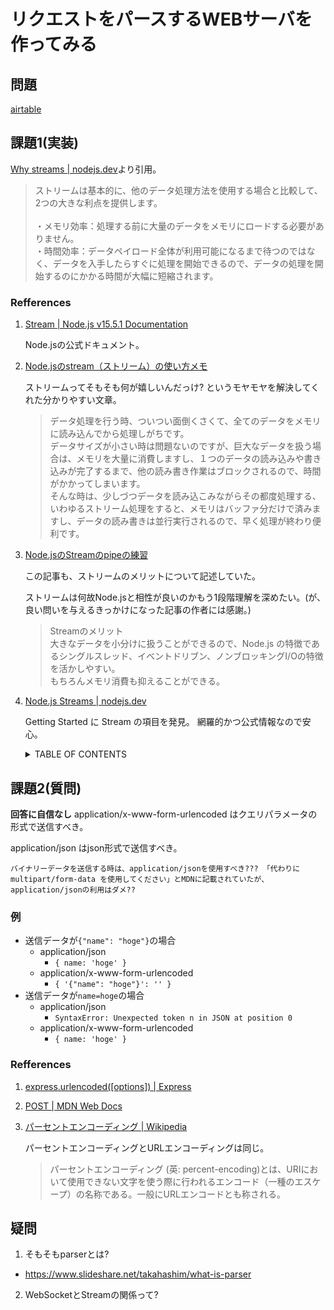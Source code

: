 # リクエストをパースするWEBサーバを作ってみる
## 問題
[airtable](https://airtable.com/tblTnXBXFOYJ0J7lZ/viwyi8muFtWUlhNKG/reck0YmhBW8SQ0tBn?blocks=hide)

## 課題1(実装)
[Why streams | nodejs.dev](https://nodejs.dev/learn/nodejs-streams#why-streams)より引用。
> ストリームは基本的に、他のデータ処理方法を使用する場合と比較して、2つの大きな利点を提供します。<br><br>
> ・メモリ効率：処理する前に大量のデータをメモリにロードする必要がありません。<br>
> ・時間効率：データペイロード全体が利用可能になるまで待つのではなく、データを入手したらすぐに処理を開始できるので、データの処理を開始するのにかかる時間が大幅に短縮されます。

### Refferences
1. [Stream | Node.js v15.5.1 Documentation](https://nodejs.org/api/stream.html#stream_stream)

    Node.jsの公式ドキュメント。

2. [Node.jsのstream（ストリーム）の使い方メモ](https://www.kwbtblog.com/entry/2020/06/28/180104)

    ストリームってそもそも何が嬉しいんだっけ? というモヤモヤを解決してくれた分かりやすい文章。
    > データ処理を行う時、ついつい面倒くさくて、全てのデータをメモリに読み込んでから処理しがちです。<br>
    > データサイズが小さい時は問題ないのですが、巨大なデータを扱う場合は、メモリを大量に消費しますし、１つのデータの読み込みや書き込みが完了するまで、他の読み書き作業はブロックされるので、時間がかかってしまいます。<br>
    > そんな時は、少しづつデータを読み込こみながらその都度処理する、いわゆるストリーム処理をすると、メモリはバッファ分だけで済みますし、データの読み書きは並行実行されるので、早く処理が終わり便利です。

3. [Node.jsのStreamのpipeの練習](http://aligach.net/diary/20180924.html)

    この記事も、ストリームのメリットについて記述していた。

    ストリームは何故Node.jsと相性が良いのかもう1段階理解を深めたい。(が、良い問いを与えるきっかけになった記事の作者には感謝。)
    > Streamのメリット <br>
    > 大きなデータを小分けに扱うことができるので、Node.js の特徴であるシングルスレッド、イベントドリブン、ノンブロッキングI/Oの特徴を活かしやすい。<br>
    > もちろんメモリ消費も抑えることができる。

4. [Node.js Streams | nodejs.dev](https://nodejs.dev/learn/nodejs-streams)

    Getting Started に Stream の項目を発見。
    網羅的かつ公式情報なので安心。

    <details><summary>TABLE OF CONTENTS</summary><div>

    - What are streams
    - Why streams
    - An example of a stream
    - pipe()
    - Streams-powered Node.js APIs
    - Different types of streams
    - How to create a readable stream
    - How to create a writable stream
    - How to get data from a readable stream
    - How to send data to a writable stream
    - Signaling a writable stream that you ended writing
    
    </div></details>

## 課題2(質問)
**回答に自信なし**
application/x-www-form-urlencoded はクエリパラメータの形式で送信すべき。

application/json はjson形式で送信すべき。

`バイナリーデータを送信する時は、application/jsonを使用すべき??? 「代わりに multipart/form-data を使用してください」とMDNに記載されていたが、application/jsonの利用はダメ??`

### 例
- 送信データが`{"name": "hoge"}`の場合
  - application/json
    - `{ name: 'hoge' }`
  - application/x-www-form-urlencoded
    - `{ '{"name": "hoge"}': '' }`
- 送信データが`name=hoge`の場合
  - application/json
    - `SyntaxError: Unexpected token n in JSON at position 0`
  - application/x-www-form-urlencoded
      - `{ name: 'hoge' }`

### Refferences
1. [express.urlencoded([options]) | Express](https://expressjs.com/ja/api.html#express.urlencoded)
2. [POST | MDN Web Docs](https://developer.mozilla.org/ja/docs/Web/HTTP/Methods/POST)
3. [パーセントエンコーディング | Wikipedia](https://ja.wikipedia.org/wiki/%E3%83%91%E3%83%BC%E3%82%BB%E3%83%B3%E3%83%88%E3%82%A8%E3%83%B3%E3%82%B3%E3%83%BC%E3%83%87%E3%82%A3%E3%83%B3%E3%82%B0)
    
    パーセントエンコーディングとURLエンコーディングは同じ。
    > パーセントエンコーディング (英: percent-encoding)とは、URIにおいて使用できない文字を使う際に行われるエンコード（一種のエスケープ）の名称である。一般にURLエンコードとも称される。


## 疑問
1. そもそもparserとは?
  - https://www.slideshare.net/takahashim/what-is-parser
  
2. WebSocketとStreamの関係って?